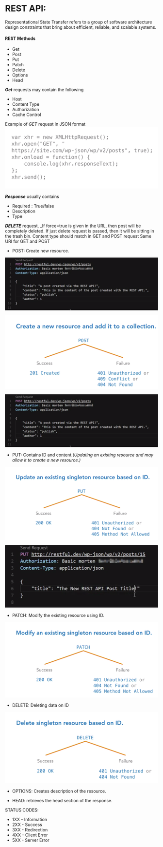 # REST API: 

Representational State Transfer refers to a group of software architecture design constraints that bring about efficient, reliable, and scalable systems. 

#### REST Methods
* Get
* Post
* Put 
* Patch
* Delete
* Options
* Head

_**Get**_ requests may contain the following 
* Host
* Content Type
* Authorization
* Cache Control

Example of _GET_ request in JSON format 
![](https://github.com/LakshmiLavanyaKasturi/Certifications/blob/master/Screenshot%20(37).png)

_**Response**_ usually contains 
* Required : True/false
* Description
* Type 

_**DELETE**_ request,
_If force=true is given in the URL, then post will be completely deleted. 
If just delete request is passed, then it will be sitting in the trash bin.
Content type should match in GET and POST request
Same URI for GET and POST

* POST: Create new resource.

![Example of _Post_ request](https://github.com/LakshmiLavanyaKasturi/Certifications/blob/master/Screenshot%20(42).png)

![Success and Failure](https://github.com/LakshmiLavanyaKasturi/Certifications/blob/028f5cada13da195599a7edb15d30b3099536e63/Screenshot%20(38).png)

![Code Sample for _Post_ request](https://github.com/LakshmiLavanyaKasturi/Certifications/blob/master/Screenshot%20(42).png)

* PUT: Contains ID and content._(Updating an existing resource and may allow it to create a new resource.)_

![Example of _Put_ request](https://github.com/LakshmiLavanyaKasturi/Certifications/blob/028f5cada13da195599a7edb15d30b3099536e63/Screenshot%20(39).png)

![Code sample for _Put_ request](https://github.com/LakshmiLavanyaKasturi/Certifications/blob/master/Screenshot%20(44).png)

* PATCH: Modify the existing resource using ID. 

![Example of _Modify_ request](https://github.com/LakshmiLavanyaKasturi/Certifications/blob/028f5cada13da195599a7edb15d30b3099536e63/Screenshot%20(40).png)

* DELETE: Deleting data on  ID

![Example of _Delete_ request](https://github.com/LakshmiLavanyaKasturi/Certifications/blob/028f5cada13da195599a7edb15d30b3099536e63/Screenshot%20(41).png)

* OPTIONS: Creates description of the resource. 

* HEAD: retrieves the head section of the response. 

STATUS CODES: 

* 1XX - Information
* 2XX - Success 
* 3XX - Redirection
* 4XX - Client Error
* 5XX - Server Error

 
 
